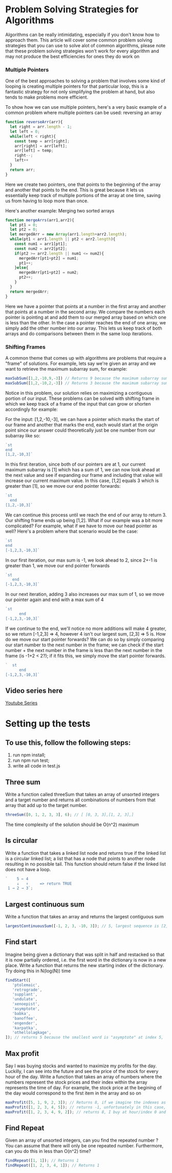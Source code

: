 # Problem Solving Strategies for Algorithms 
Algorithms can be really intimidating, especially if you don't know how to approach them. This article will cover some common problem solving strategies that you can use to solve alot of common algorithms, please note that these problem solving strategies won't work for every algorithm and may not produce the best efficiencies for ones they do work on

### Multiple Pointers
One of the best approaches to solving a problem that involves some kind of looping is creating multiple pointers for that particular loop, this is a fantastic strategy for not only simplifying the problem at hand, but also tends to make problems more efficient.

To show how we can use multiple pointers, here's a very basic example of a common problem where multiple pointers can be used: reversing an array

```javascript
function reverseArr(arr){
  let right = arr.length - 1;
  let left = 0;
  while(left < right){
    const temp = arr[right];
    arr[right] = arr[left];
    arr[left] = temp;
    right--;
    left++
  }
  return arr;
}
```

Here we create two pointers, one that points to the beginning of the array and another that points to the end. This is great because it lets us essentially keep track of multiple portions of the array at one time, saving us from having to loop more than once. 

Here's another example:
Merging two sorted arrays
```javascript
function mergeArrs(arr1,arr2){
  let pt1 = 0;
  let pt2 = 0;
  let mergedArr = new Array(arr1.length+arr2.length);
  while(pt1 < arr1.length || pt2 < arr2.length){
    const num1 = arr1[pt1];
    const num2 = arr2[pt2];
    if(pt2 >= arr2.length || num1 <= num2){
      mergedArr[pt1+pt2] = num1;
      pt1++;
    }else{
      mergedArr[pt1+pt2] = num2;
      pt2++;
    }
  }
  return mergedArr;
}
```
Here we have a pointer that points at a number in the first array and another that points at a number in the second array. We compare the numbers each pointer is pointing at and add them to our merged array based on which one is less than the other. In the case a pointer reaches the end of one array, we simply add the other number into our array. This lets us keep track of both arrays and do comparisons between them in the same loop iterations. 

### Shifting Frames
A common theme that comes up with algorithms are problems that require a "frame" of solutions. For example, lets say we're given an array and we want to retrieve the maximum subarray sum, for example:
```javascript
maxSubSum([1,2,-10,9,-3]) // Returns 9 because the maximum subarray sum is [9]
maxSubSum([1,2,-10,2,-3]) // Returns 3 because the maximum subarray sum is [1,2]
```
 Notice in this problem, our solution relies on maximizing a contiguous portion of our input. These problems can be solved with shifting frame in which we keep track of a frame of the input that can grow or shorten accordingly for example: 
 
For the input: [1,2,-10,-3], we can have a pointer which marks the start of our frame and another that marks the end, each would start at the origin point since our answer could theoretically just be one number from our subarray like so:
```javascript
`st 
end 
[1,2,-10,3]`
```
In this first iteration, since both of our pointers are at 1, our current maximum subarray is [1] which has a sum of 1, we can now look ahead at the next value and see if expanding our frame and including that value will increase our current maximum value. In this case, [1,2] equals 3 which is greater than [1], so we move our end pointer forwards: 
```javascript
`st 
  end 
[1,2,-10,3]`
```
We can continue this process until we reach the end of our array to return 3. Our shifting frame ends up being [1,2]. What if our example was a bit more complicated? For example, what if we have to move our head pointer as well? Here's a problem where that scenario would be the case:
```javascript
`st 
end 
[-1,2,3,-10,3]`
```
In our first iteration, our max sum is -1, we look ahead to 2, since 2+-1 is greater than 1, we move our end pointer forwards <br>
```javascript
`st 
   end 
[-1,2,3,-10,3]`
```
In our next iteration, adding 3 also increases our max sum of 1, so we move our pointer again and end with a max sum of 4
```javascript
`st 
      end 
[-1,2,3,-10,3]`
```
If we continue to the end, we'll notice no more additions will make 4 greater, so we return [-1,2,3] => 4, however 4 isn't our largest sum, [2,3] => 5 is. How do we move our start pointer forwards? We can do so by simply comparing our start number to the next number in the frame; we can check if the start number + the next number in the frame is less than the next number in the frame (is -1+2 < 2?); if it fits this, we simply move the start pointer forwards.

```javascript
`  st 
      end 
[-1,2,3,-10,3]`
```

## Video series here

<a href="https://www.youtube.com/watch?v=8jNQmMSZdcA&feature=youtu.be">Youtube Series</a>


# Setting up the tests

## To use this, follow the following steps:

1. run npm install;
2. run npm run test;
3. write all code in test.js

## Three sum

Write a function called threeSum that takes an array of unsorted integers and a target number and returns all combinations of numbers from that array that add up to the target number.

```javascript
threeSum([0, 1, 2, 3, 3], 6); // [ [0, 3, 3],[1, 2, 3],]
```

The time complexity of the solution should be O(n^2) maximum

## Is circular

Write a function that takes a linked list node and returns true if the linked list is a circular linked list; a list that has a node that points to another node resulting in no possible tail. This function should return false if the linked list does not have a loop.

```javascript
`    5 ← 4   
     ↓   ↑     => return TRUE 
 1 → 2 → 3`;
```

## Largest continuous sum

Write a function that takes an array and returns the largest contiguous sum

```javascript
largestContinuousSum([-1, 2, 3, -10, 3]); // 5, largest sequence is [2,3]
```

## Find start

Imagine being given a dictionary that was split in half and restacked so that it is now partially ordered, i.e. the first word in the dictionary is now in a new place. Write a function that returns the new starting index of the dictionary. Try doing this in N(log(N)) time

```javascript
findStart([
   'ptolemaic',
   'retrograde',
   'supplant',
   'undulate',
   'xenoepist',
   'asymptote',
   'babka',
   'banoffee',
   'engender',
   'karpatka',
   'othellolagkage',
]); // returns 5 because the smallest word is "asymptote" at index 5,
```

## Max profit

Say I was buying stocks and wanted to maximize my profits for the day. Luckilly, I can see into the future and see the price of the stock for every hour of the day. Write a function that takes an array of numbers where the numbers represent the stock prices and their index within the array represents the time of day. For example, the stock price at the begining of the day would correspond to the first item in the array and so on

```javascript
maxProfit([5, 1, 9, 2, 3]); // Returns 8, if we imagine the indexes as hours of the day, I can buy the stock at hour 1 (index 1) at a price of 1, then sell the stock at hour 2 (index 2) at a price of 9, making a profit of 8
maxProfit([1, 2, 3, 4, 5]); // returns -1, unfortunately in this case, I have to buy the stock at some point of the day even if it ends in a net lost in money. Here to minimize my losses, I'll but the stock at hour 0 then sell it at hour 1 only losing 1.
maxProfit([1, 2, 3, 4, 9, 2]); // returns 8, I buy at hour/index 0 and sell at hour/index 4 resulting in a (9-1) profit. YOU MUST BUY BEFORE YOU SELL!!
```

## Find Repeat

Given an array of unsorted integers, can you find the repeated number ? You can assume that there will only be one repeated number. Furthermore, can you do this in less than O(n^2) time?

```javascript
findRepeat([1, 1]); // Returns 1
findRepeat([1, 2, 3, 4, 1]); // Returns 1
```
